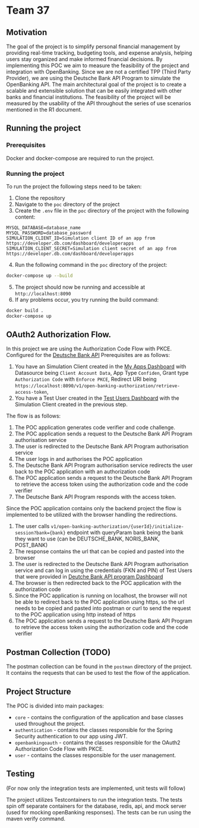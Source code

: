 # Team 37

## Motivation

The goal of the project is to simplify personal financial management by providing real-time tracking, budgeting tools,
and expense analysis, helping users stay organized and make informed financial decisions. By implementing this POC we aim
to measure the feasibility of the project and integration with OpenBanking. Since we are not a certified TPP (Third Party Provider), we are using the
Deutsche Bank API Program to simulate the OpenBanking API. The main architectural goal of the project is to create a scalable and extensible
solution that can be easily integrated with other banks and financial institutions. The feasibility of the project will be measured by the
usability of the API throughout the series of use scenarios mentioned in the R1 document.

## Running the project

### Prerequisites
Docker and docker-compose are required to run the project.

### Running the project

To run the project the following steps need to be taken:
1. Clone the repository
2. Navigate to the `poc` directory of the project
3. Create the `.env` file in the `poc` directory of the project with the following content:
```
MYSQL_DATABASE=database_name
MYSQL_PASSWORD=database_password
SIMULATION_CLIENT_ID=Simulation client ID of an app from https://developer.db.com/dashboard/developerapps
SIMULATION_CLIENT_SECRET=Simulation client secret of an app from https://developer.db.com/dashboard/developerapps
```
4. Run the following command in the `poc` directory of the project:
```bash
docker-compose up --build
```
5. The project should now be running and accessible at `http://localhost:8090`
6. If any problems occur, you try running the build command:
```bash
docker build .
docker-compose up
```

## OAuth2 Authorization Flow.

In this project we are using the Authorization Code Flow with PKCE. Configured for the [Deutsche Bank API](https://developer.db.com)
Prerequisites are as follows:
1. You have an Simulation Client created in the [My Apps Dashboard](https://developer.db.com/dashboard/developerapps) with
Datasource being `Client Account Data`, App Type `Confiden`,
Grant type `Authorization Code` with `Enforce PKCE`, Redirect URI being `https://localhost:8090/v1/open-banking-authorization/retrieve-access-token`,
2. You have a Test User created in the [Test Users Dashboard](https://developer.db.com/dashboard/testusers) with the Simulation Client created in the previous step.

The flow is as follows:

1. The POC application generates code verifier and code challenge.
2. The POC application sends a request to the Deutsche Bank API Program authorisation service
3. The user is redirected to the Deutsche Bank API Program authorisation service
4. The user logs in and authorises the POC application
5. The Deutsche Bank API Program authorisation service redirects the user back to the POC application with an authorization code
6. The POC application sends a request to the Deutsche Bank API Program to retrieve the access token using the authorization code and the code verifier
7. The Deutsche Bank API Program responds with the access token.

Since the POC application contains only the backend project the flow is implemented to be utilized with the browser handling the redirections.

1. The user calls `v1/open-banking-authorization/{userId}/initialize-session?bank={bank}` endpoint with queryParam bank being the bank they want to use
   (can be DEUTSCHE_BANK, NORIS_BANK, POST_BANK)
2. The response contains the url that can be copied and pasted into the browser
3. The user is redirected to the Deutsche Bank API Program authorisation service and can log in using the credentials (FKN and PIN) of Test Users 
that were provided in [Deutche Bank API program Dashboard](https://developer.db.com/dashboard/testusers)
4. The browser is then redirected back to the POC application with the authorization code 
5. Since the POC application is running on localhost, the browser will not be able to redirect back to the POC application using https,
so the url needs to be copied and pasted into postman or curl to send the request to the POC application using http instead of https
6. The POC application sends a request to the Deutsche Bank API Program to retrieve the access token using the authorization code and the code verifier

## Postman Collection (TODO)

The postman collection can be found in the `postman` directory of the project.
It contains the requests that can be used to test the flow of the application.

## Project Structure

The POC is divided into main packages:
- `core` - contains the configuration of the application and base classes used throughout the project.
- `authentication` - contains the classes responsible for the Spring Security authentication to our app using JWT.
- `openbankingoauth` - contains the classes responsible for the OAuth2 Authorization Code Flow with PKCE.
- `user` - contains the classes responsible for the user management.

## Testing

(For now only the integration tests are implemented, unit tests will follow)

The project utilizes Testcontainers to run the integration tests. The tests spin off separate containers for the database,
redis, api, and mock server (used for mocking openBanking responses). The tests can be run using the maven verify command.
